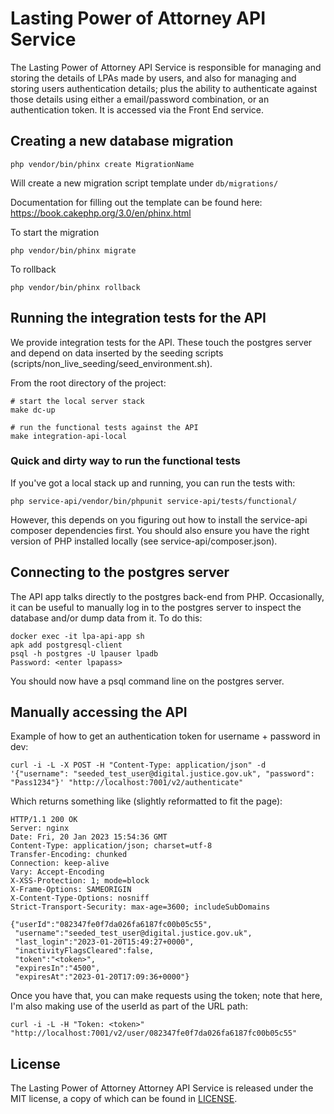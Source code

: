 
# Lasting Power of Attorney API Service

The Lasting Power of Attorney API Service is responsible for managing and storing the details of LPAs made by users, and also for managing and storing users authentication details; plus the ability to authenticate against those details using either a email/password combination, or an authentication token. It is accessed via the Front End service.


## Creating a new database migration
```
php vendor/bin/phinx create MigrationName
```
Will create a new migration script template under `db/migrations/`

Documentation for filling out the template can be found here: https://book.cakephp.org/3.0/en/phinx.html

To start the migration
```
php vendor/bin/phinx migrate
```

To rollback
```
php vendor/bin/phinx rollback
```

## Running the integration tests for the API

We provide integration tests for the API. These touch the postgres server and depend on
data inserted by the seeding scripts (scripts/non_live_seeding/seed_environment.sh).

From the root directory of the project:

```
# start the local server stack
make dc-up

# run the functional tests against the API
make integration-api-local
```

### Quick and dirty way to run the functional tests

If you've got a local stack up and running, you can run the tests with:

```
php service-api/vendor/bin/phpunit service-api/tests/functional/
```

However, this depends on you figuring out how to install the service-api
composer dependencies first. You should also ensure you have the right version
of PHP installed locally (see service-api/composer.json).

## Connecting to the postgres server

The API app talks directly to the postgres back-end from PHP. Occasionally,
it can be useful to manually log in to the postgres server to inspect the
database and/or dump data from it. To do this:

```
docker exec -it lpa-api-app sh
apk add postgresql-client
psql -h postgres -U lpauser lpadb
Password: <enter lpapass>
```

You should now have a psql command line on the postgres server.

## Manually accessing the API

Example of how to get an authentication token for username + password in dev:

```
curl -i -L -X POST -H "Content-Type: application/json" -d '{"username": "seeded_test_user@digital.justice.gov.uk", "password": "Pass1234"}' "http://localhost:7001/v2/authenticate"
```

Which returns something like (slightly reformatted to fit the page):

```
HTTP/1.1 200 OK
Server: nginx
Date: Fri, 20 Jan 2023 15:54:36 GMT
Content-Type: application/json; charset=utf-8
Transfer-Encoding: chunked
Connection: keep-alive
Vary: Accept-Encoding
X-XSS-Protection: 1; mode=block
X-Frame-Options: SAMEORIGIN
X-Content-Type-Options: nosniff
Strict-Transport-Security: max-age=3600; includeSubDomains

{"userId":"082347fe0f7da026fa6187fc00b05c55",
 "username":"seeded_test_user@digital.justice.gov.uk",
 "last_login":"2023-01-20T15:49:27+0000",
 "inactivityFlagsCleared":false,
 "token":"<token>",
 "expiresIn":"4500",
 "expiresAt":"2023-01-20T17:09:36+0000"}
```

Once you have that, you can make requests using the token; note that here, I'm also making use of the userId as part of the URL path:

```
curl -i -L -H "Token: <token>" "http://localhost:7001/v2/user/082347fe0f7da026fa6187fc00b05c55"
```

## License

The Lasting Power of Attorney Attorney API Service is released under the MIT license, a copy of which can be found in [LICENSE](LICENSE).
